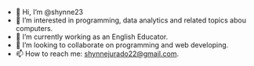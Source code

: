 - 👋 Hi, I’m @shynne23
- 👀 I’m interested in programming, data analytics and related topics abou computers. 
- 🌱 I’m currently working as an English Educator. 
- 💞️ I’m looking to collaborate on programming and web developing. 
- 📫 How to reach me: shynnejurado22@gmail.com. 

<!---
shynne23/shynne23 is a ✨ special ✨ repository because its `README.md` (this file) appears on your GitHub profile.
You can click the Preview link to take a look at your changes.
--->
